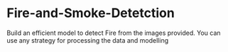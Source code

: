 # Fire-and-Smoke-Detetction
Build an efficient model to detect Fire from the images provided. You can use any strategy for processing the data and modelling
